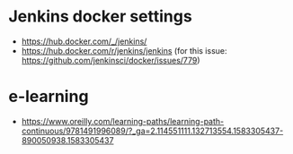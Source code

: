 # Jenkins docker settings
- https://hub.docker.com/_/jenkins/
- https://hub.docker.com/r/jenkins/jenkins (for this issue: https://github.com/jenkinsci/docker/issues/779)

# e-learning
- https://www.oreilly.com/learning-paths/learning-path-continuous/9781491996089/?_ga=2.114551111.132713554.1583305437-890050938.1583305437

